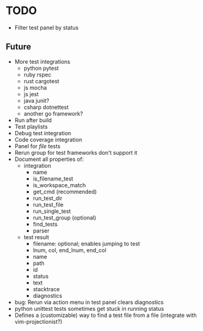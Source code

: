 # TODO

- Filter test panel by status

## Future

- More test integrations
  - python pytest
  - ruby rspec
  - rust cargotest
  - js mocha
  - js jest
  - java junit?
  - csharp dotnettest
  - another go framework?
- Run after build
- Test playlists
- Debug test integration
- Code coverage integration
- Panel for _file_ tests
- Rerun group for test frameworks don't support it
- Document all properties of:
  - integration
    - name
    - is_filename_test
    - is_workspace_match
    - get_cmd (recommended)
    - run_test_dir
    - run_test_file
    - run_single_test
    - run_test_group (optional)
    - find_tests
    - parser
  - test result
    - filename: optional; enables jumping to test
    - lnum, col, end_lnum, end_col
    - name
    - path
    - id
    - status
    - text
    - stacktrace
    - diagnostics
- bug: Rerun via action menu in test panel clears diagnostics
- python unittest tests sometimes get stuck in running status
- Defines a (customizable) way to find a test file from a file (integrate with vim-projectionist?)

